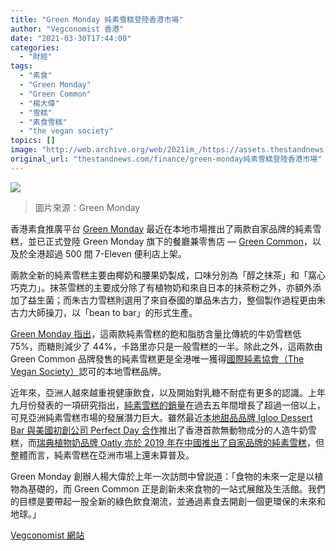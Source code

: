 ```yaml
---
title: "Green Monday 純素雪糕登陸香港市場"
author: "Vegconomist 香港"
date: "2021-03-30T17:44:00"
categories:
  - "財經"
tags:
  - "素食"
  - "Green Monday"
  - "Green Common"
  - "楊大偉"
  - "雪糕"
  - "素食雪糕"
  - "the vegan society"
topics: []
image: "http://web.archive.org/web/2021im_/https://assets.thestandnews.com/media/photos/0_vV46p.png"
original_url: "thestandnews.com/finance/green-monday純素雪糕登陸香港市場"
---
```

![](http://web.archive.org/web/2021im_/https://assets.thestandnews.com/media/photos/0_vV46p.png)
> 圖片來源：Green Monday

香港素食推廣平台 [Green Monday](http://web.archive.org/web/20211229132844/https://greenmonday.org/zh-hant/) 最近在本地市場推出了兩款自家品牌的純素雪糕，並已正式登陸 Green Monday 旗下的餐廳兼零售店 — [Green Common](http://web.archive.org/web/20211229132844/https://greenmonday.org/zh-hant/greencommon/)，以及於全港超過 500 間 7-Eleven 便利店上架。

兩款全新的純素雪糕主要由椰奶和腰果奶製成，口味分別為「醇之抹茶」和「窩心巧克力」。抹茶雪糕的主要成分除了有植物奶和來自日本的抹茶粉之外，亦額外添加了益生菌；而朱古力雪糕則選用了來自泰國的單品朱古力，整個製作過程更由朱古力大師操刀，以「bean to bar」的形式生產。

[Green Monday 指出](http://web.archive.org/web/20211229132844/https://www.greenqueen.com.hk/green-common-hong-kong-unveils-first-vegan-ice-cream-series-created-with-plant-based-milk/)，這兩款純素雪糕的飽和脂肪含量比傳統的牛奶雪糕低 75%，而糖則減少了 44%，卡路里亦只是一般雪糕的一半。除此之外，這兩款由 Green Common 品牌發售的純素雪糕更是全港唯一獲得[國際純素協會（The Vegan Society）](http://web.archive.org/web/20211229132844/https://www.vegansociety.com/)認可的本地雪糕品牌。

近年來，亞洲人越來越重視健康飲食，以及開始對乳糖不耐症有更多的認識。上年九月份發表的一項研究指出，[純素雪糕的銷量](http://web.archive.org/web/20211229132844/https://www.data.abillion.com/post/getting-ahead-in-the-plant-based-ice-cream-market)在過去五年間增長了超過一倍以上，可見亞洲純素雪糕市場的發展潛力巨大。雖然最近[本地甜品品牌 Igloo Dessert Bar 與美國初創公司 Perfect Day 合作](http://web.archive.org/web/20211229132844/https://vegconomist.hk/%e7%94%a2%e5%93%81/perfect-day%e6%96%bc%e9%a6%99%e6%b8%af%e6%8e%a8%e5%87%ba%e7%b4%94%e7%b4%a0%e9%9b%aa%e7%b3%95/)推出了香港首款無動物成分的人造牛奶雪糕，而[瑞典植物奶品牌 Oatly 亦於 2019 年在中國推出了自家品牌的純素雪糕](http://web.archive.org/web/20211229132844/https://vegconomist.com/products-and-launches/oatly-ice-cream-now-available-in-mainland-china/)，但整體而言，純素雪糕在亞洲市場上還未算普及。

Green Monday 創辦人楊大偉於上年一次訪問中曾説道：「食物的未來一定是以植物為基礎的，而 Green Common 正是創新未來食物的一站式展館及生活館。我們的目標是要帶起一股全新的綠色飲食潮流，並通過素食去開創一個更環保的未來和地球。」

[Vegconomist 網站](http://web.archive.org/web/20211229132844/https://vegconomist.hk/%E5%B8%82%E5%A0%B4%E8%B6%A8%E5%8B%A2/green-monday%E7%B4%94%E7%B4%A0%E9%9B%AA%E7%B3%95%E7%99%BB%E9%99%B8%E9%A6%99%E6%B8%AF%E5%B8%82%E5%A0%B4/)